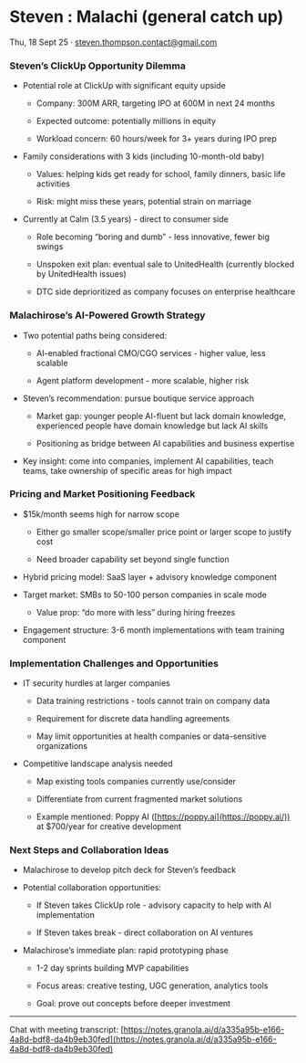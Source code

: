 # Steven : Malachi (general catch up)

Thu, 18 Sept 25 · steven.thompson.contact@gmail.com

### Steven’s ClickUp Opportunity Dilemma

- Potential role at ClickUp with significant equity upside
    
    - Company: 300M ARR, targeting IPO at 600M in next 24 months
        
    - Expected outcome: potentially millions in equity
        
    - Workload concern: 60 hours/week for 3+ years during IPO prep
        
- Family considerations with 3 kids (including 10-month-old baby)
    
    - Values: helping kids get ready for school, family dinners, basic life activities
        
    - Risk: might miss these years, potential strain on marriage
        
- Currently at Calm (3.5 years) - direct to consumer side
    
    - Role becoming “boring and dumb” - less innovative, fewer big swings
        
    - Unspoken exit plan: eventual sale to UnitedHealth (currently blocked by UnitedHealth issues)
        
    - DTC side deprioritized as company focuses on enterprise healthcare
        

### Malachirose’s AI-Powered Growth Strategy

- Two potential paths being considered:
    
    - AI-enabled fractional CMO/CGO services - higher value, less scalable
        
    - Agent platform development - more scalable, higher risk
        
- Steven’s recommendation: pursue boutique service approach
    
    - Market gap: younger people AI-fluent but lack domain knowledge, experienced people have domain knowledge but lack AI skills
        
    - Positioning as bridge between AI capabilities and business expertise
        
- Key insight: come into companies, implement AI capabilities, teach teams, take ownership of specific areas for high impact
    

### Pricing and Market Positioning Feedback

- $15k/month seems high for narrow scope
    
    - Either go smaller scope/smaller price point or larger scope to justify cost
        
    - Need broader capability set beyond single function
        
- Hybrid pricing model: SaaS layer + advisory knowledge component
    
- Target market: SMBs to 50-100 person companies in scale mode
    
    - Value prop: “do more with less” during hiring freezes
        
- Engagement structure: 3-6 month implementations with team training component
    

### Implementation Challenges and Opportunities

- IT security hurdles at larger companies
    
    - Data training restrictions - tools cannot train on company data
        
    - Requirement for discrete data handling agreements
        
    - May limit opportunities at health companies or data-sensitive organizations
        
- Competitive landscape analysis needed
    
    - Map existing tools companies currently use/consider
        
    - Differentiate from current fragmented market solutions
        
    - Example mentioned: Poppy AI ([https://poppy.ai](https://poppy.ai/)) at $700/year for creative development
        

### Next Steps and Collaboration Ideas

- Malachirose to develop pitch deck for Steven’s feedback
    
- Potential collaboration opportunities:
    
    - If Steven takes ClickUp role - advisory capacity to help with AI implementation
        
    - If Steven takes break - direct collaboration on AI ventures
        
- Malachirose’s immediate plan: rapid prototyping phase
    
    - 1-2 day sprints building MVP capabilities
        
    - Focus areas: creative testing, UGC generation, analytics tools
        
    - Goal: prove out concepts before deeper investment
        

---

Chat with meeting transcript: [https://notes.granola.ai/d/a335a95b-e166-4a8d-bdf8-da4b9eb30fed](https://notes.granola.ai/d/a335a95b-e166-4a8d-bdf8-da4b9eb30fed)